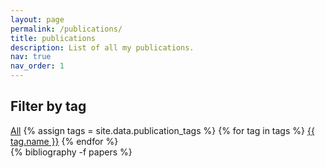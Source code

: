 ```yaml
---
layout: page
permalink: /publications/
title: publications
description: List of all my publications.
nav: true
nav_order: 1
---
```


<div class="publication-tags">
  <h2>Filter by tag</h2>
  <a href="#" class="btn btn-sm z-depth-0 active" role="button" data-tag="all">All</a>
  {% assign tags = site.data.publication_tags %}
  {% for tag in tags %}
    <a href="#{{ tag.tag }}" class="btn btn-sm z-depth-0" role="button" data-tag="{{ tag.tag }}">{{ tag.name }}</a>
  {% endfor %}
</div>

<div class="publications">
{% bibliography -f papers %}
</div>
